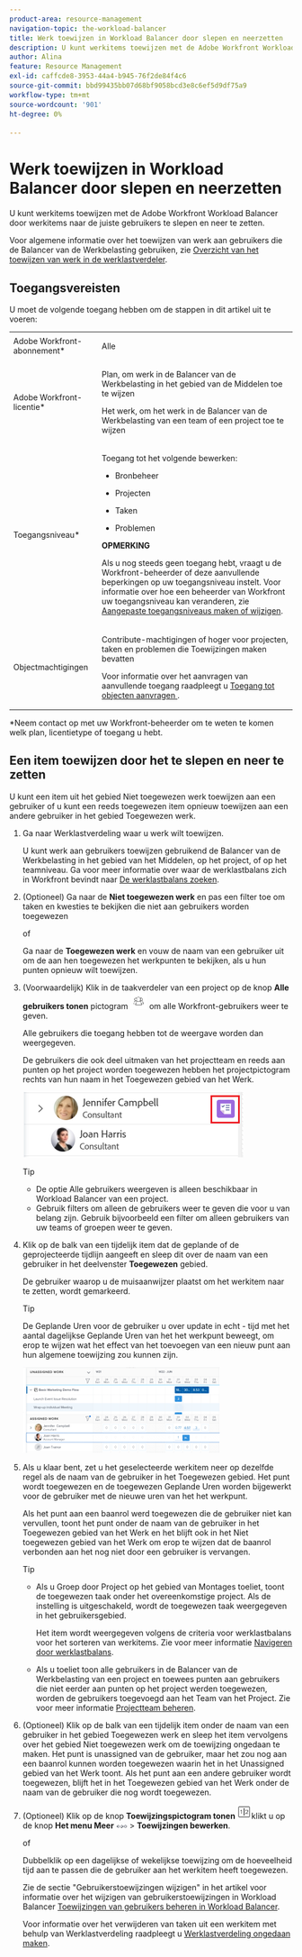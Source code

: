 ```yaml
---
product-area: resource-management
navigation-topic: the-workload-balancer
title: Werk toewijzen in Workload Balancer door slepen en neerzetten
description: U kunt werkitems toewijzen met de Adobe Workfront Workload Balancer door werkitems naar de juiste gebruikers te slepen en neer te zetten.
author: Alina
feature: Resource Management
exl-id: caffcde8-3953-44a4-b945-76f2de84f4c6
source-git-commit: bbd99435bb07d68bf9058bcd3e8c6ef5d9df75a9
workflow-type: tm+mt
source-wordcount: '901'
ht-degree: 0%

---
```


# Werk toewijzen in Workload Balancer door slepen en neerzetten

<!--remove production and preview preferences at release-->

U kunt werkitems toewijzen met de Adobe Workfront Workload Balancer door werkitems naar de juiste gebruikers te slepen en neer te zetten.

Voor algemene informatie over het toewijzen van werk aan gebruikers die de Balancer van de Werkbelasting gebruiken, zie [Overzicht van het toewijzen van werk in de werklastverdeler](../../resource-mgmt/workload-balancer/assign-work-in-workload-balancer.md).

## Toegangsvereisten

U moet de volgende toegang hebben om de stappen in dit artikel uit te voeren:

<table style="table-layout:auto"> 
 <col> 
 <col> 
 <tbody> 
  <tr> 
   <td role="rowheader">Adobe Workfront-abonnement*</td> 
   <td> <p>Alle </p> </td> 
  </tr> 
  <tr> 
   <td role="rowheader">Adobe Workfront-licentie*</td> 
   <td> <p>Plan, om werk in de Balancer van de Werkbelasting in het gebied van de Middelen toe te wijzen</p>
   <p>Het werk, om het werk in de Balancer van de Werkbelasting van een team of een project toe te wijzen</p>
 </td> 
  </tr> 
  <tr> 
   <td role="rowheader">Toegangsniveau*</td> 
   <td> <p>Toegang tot het volgende bewerken:</p> 
    <ul> 
     <li> <p>Bronbeheer</p> </li> 
     <li> <p>Projecten</p> </li> 
     <li> <p>Taken</p> </li> 
     <li> <p>Problemen</p> </li> 
    </ul> <p><b>OPMERKING</b>

Als u nog steeds geen toegang hebt, vraagt u de Workfront-beheerder of deze aanvullende beperkingen op uw toegangsniveau instelt. Voor informatie over hoe een beheerder van Workfront uw toegangsniveau kan veranderen, zie <a href="../../administration-and-setup/add-users/configure-and-grant-access/create-modify-access-levels.md" class="MCXref xref">Aangepaste toegangsniveaus maken of wijzigen</a>.</p> </td>
</tr> 
  <tr> 
   <td role="rowheader">Objectmachtigingen</td> 
   <td> <p>Contribute-machtigingen of hoger voor projecten, taken en problemen die Toewijzingen maken bevatten</p> <p>Voor informatie over het aanvragen van aanvullende toegang raadpleegt u <a href="../../workfront-basics/grant-and-request-access-to-objects/request-access.md" class="MCXref xref">Toegang tot objecten aanvragen </a>.</p> </td> 
  </tr> 
 </tbody> 
</table>

&#42;Neem contact op met uw Workfront-beheerder om te weten te komen welk plan, licentietype of toegang u hebt.

## Een item toewijzen door het te slepen en neer te zetten

U kunt een item uit het gebied Niet toegewezen werk toewijzen aan een gebruiker of u kunt een reeds toegewezen item opnieuw toewijzen aan een andere gebruiker in het gebied Toegewezen werk.

1. Ga naar Werklastverdeling waar u werk wilt toewijzen.

   U kunt werk aan gebruikers toewijzen gebruikend de Balancer van de Werkbelasting in het gebied van het Middelen, op het project, of op het teamniveau. Ga voor meer informatie over waar de werklastbalans zich in Workfront bevindt naar [De werklastbalans zoeken](../../resource-mgmt/workload-balancer/locate-workload-balancer.md).

1. (Optioneel) Ga naar de **Niet toegewezen werk** en pas een filter toe om taken en kwesties te bekijken die niet aan gebruikers worden toegewezen

   of

   Ga naar de **Toegewezen werk** en vouw de naam van een gebruiker uit om de aan hen toegewezen het werkpunten te bekijken, als u hun punten opnieuw wilt toewijzen.

1. (Voorwaardelijk) Klik in de taakverdeler van een project op de knop **Alle gebruikers tonen** pictogram ![](assets/show-all-users-icon-project-workload-balancer.png) om alle Workfront-gebruikers weer te geven.

   Alle gebruikers die toegang hebben tot de weergave worden dan weergegeven.

   De gebruikers die ook deel uitmaken van het projectteam en reeds aan punten op het project worden toegewezen hebben het projectpictogram rechts van hun naam in het Toegewezen gebied van het Werk.

   ![](assets/user-on-the-project-indicator-highlighted-project-workload-balancer.png)


   >[!TIP]
   >
   >* De optie Alle gebruikers weergeven is alleen beschikbaar in Workload Balancer van een project.
   >* Gebruik filters om alleen de gebruikers weer te geven die voor u van belang zijn. Gebruik bijvoorbeeld een filter om alleen gebruikers van uw teams of groepen weer te geven.




1. Klik op de balk van een tijdelijk item dat de geplande of de geprojecteerde tijdlijn aangeeft en sleep dit over de naam van een gebruiker in het deelvenster **Toegewezen** gebied.

   De gebruiker waarop u de muisaanwijzer plaatst om het werkitem naar te zetten, wordt gemarkeerd.

   >[!TIP]
   >
   >De Geplande Uren voor de gebruiker u over update in echt - tijd met het aantal dagelijkse Geplande Uren van het het werkpunt beweegt, om erop te wijzen wat het effect van het toevoegen van een nieuw punt aan hun algemene toewijzing zou kunnen zijn.

   ![](assets/drag-drop-item-from-unassigned-to-assigned-wb-nwe-350x152.png)

1. Als u klaar bent, zet u het geselecteerde werkitem neer op dezelfde regel als de naam van de gebruiker in het Toegewezen gebied. Het punt wordt toegewezen en de toegewezen Geplande Uren worden bijgewerkt voor de gebruiker met de nieuwe uren van het het werkpunt.

   Als het punt aan een baanrol werd toegewezen die de gebruiker niet kan vervullen, toont het punt onder de naam van de gebruiker in het Toegewezen gebied van het Werk en het blijft ook in het Niet toegewezen gebied van het Werk om erop te wijzen dat de baanrol verbonden aan het nog niet door een gebruiker is vervangen.

   >[!TIP]
   >
   >* Als u Groep door Project op het gebied van Montages toeliet, toont de toegewezen taak onder het overeenkomstige project. Als de instelling is uitgeschakeld, wordt de toegewezen taak weergegeven in het gebruikersgebied.
      >
      >
      >     Het item wordt weergegeven volgens de criteria voor werklastbalans voor het sorteren van werkitems. Zie voor meer informatie [Navigeren door werklastbalans](../../resource-mgmt/workload-balancer/navigate-the-workload-balancer.md).
   >
   >
   >* Als u toeliet toon alle gebruikers in de Balancer van de Werkbelasting van een project en toewees punten aan gebruikers die niet eerder aan punten op het project werden toegewezen, worden de gebruikers toegevoegd aan het Team van het Project. Zie voor meer informatie [Projectteam beheren](../../manage-work/projects/planning-a-project/manage-project-team.md).



1. (Optioneel) Klik op de balk van een tijdelijk item onder de naam van een gebruiker in het gebied Toegewezen werk en sleep het item vervolgens over het gebied Niet toegewezen werk om de toewijzing ongedaan te maken. Het punt is unassigned van de gebruiker, maar het zou nog aan een baanrol kunnen worden toegewezen waarin het in het Unassigned gebied van het Werk toont. Als het punt aan een andere gebruiker wordt toegewezen, blijft het in het Toegewezen gebied van het Werk onder de naam van de gebruiker die nog wordt toegewezen.
1. (Optioneel) Klik op de knop **Toewijzingspictogram tonen** ![](assets/show-allocations-icon-small.png)klikt u op de knop **Het menu Meer** ![](assets/qs-more-menu.png) > **Toewijzingen bewerken**.

   <!--
   (make sure these are still called this, and that the icon has not changed)
   -->
   of

   Dubbelklik op een dagelijkse of wekelijkse toewijzing om de hoeveelheid tijd aan te passen die de gebruiker aan het werkitem heeft toegewezen.

   Zie de sectie &quot;Gebruikerstoewijzingen wijzigen&quot; in het artikel voor informatie over het wijzigen van gebruikerstoewijzingen in Workload Balancer [Toewijzingen van gebruikers beheren in Workload Balancer](../../resource-mgmt/workload-balancer/manage-user-allocations-workload-balancer.md).

   Voor informatie over het verwijderen van taken uit een werkitem met behulp van Werklastverdeling raadpleegt u [Werklastverdeling ongedaan maken](../../resource-mgmt/workload-balancer/unassign-work-in-workload-balancer.md).

